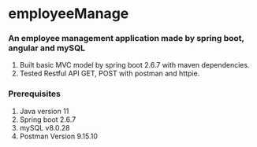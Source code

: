 # employeeManage

### An employee management application made by spring boot, angular and mySQL

1. Built basic MVC model by spring boot 2.6.7 with maven dependencies.
2. Tested Restful API GET, POST with postman and httpie.


### Prerequisites

1. Java version 11
2. Spring boot 2.6.7
3. mySQL v8.0.28
4. Postman Version 9.15.10
